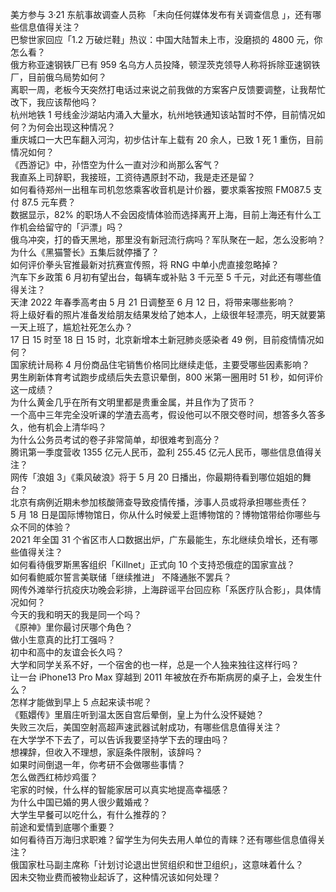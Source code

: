 美方参与 3·21 东航事故调查人员称 「未向任何媒体发布有关调查信息 」，还有哪些信息值得关注？  
巴黎世家回应「1.2 万破烂鞋」热议：中国大陆暂未上市，没磨损的 4800 元，你怎么看？  
俄方称亚速钢铁厂已有 959 名乌方人员投降，顿涅茨克领导人称将拆除亚速钢铁厂，目前俄乌局势如何？  
离职一周，老板今天突然打电话过来说之前我做的方案客户反馈要调整，让我帮忙改下，我应该帮他吗？  
杭州地铁 1 号线金沙湖站内涌入大量水，杭州地铁通知该站暂时不停，目前情况如何？为何会出现这种情况？  
重庆城口一大巴车翻入河沟，初步估计车上载有 20 余人，已致 1 死 1 重伤，目前情况如何？  
《西游记》中，孙悟空为什么一直对沙和尚那么客气？  
我直系上司辞职，我接班，工资待遇原封不动，我是走还是留？  
如何看待郑州一出租车司机忽悠乘客收音机是计价器，要求乘客按照 FM087.5 支付 87.5 元车费？  
数据显示，82% 的职场人不会因疫情体验而选择离开上海，目前上海还有什么工作机会给留守的「沪漂」吗？  
俄乌冲突，打的昏天黑地，那里没有新冠流行病吗？军队聚在一起，怎么没影响？  
为什么《黑猫警长》五集后就停播了？  
如何评价拳头官推最新对抗赛宣传照，将 RNG 中单小虎直接忽略掉？  
汽车下乡政策 6 月初有望出台，每辆车或补贴 3 千元至 5 千元，对此还有哪些值得关注？  
天津 2022 年春季高考由 5 月 21 日调整至 6 月 12 日，将带来哪些影响？  
将上级好看的照片准备发给朋友结果发给了她本人，上级很年轻漂亮，明天就要第一天上班了，尴尬社死怎么办？  
17 日 15 时至 18 日 15 时，北京新增本土新冠肺炎感染者 49 例，目前疫情情况如何？  
国家统计局称 4 月份商品住宅销售价格同比继续走低，主要受哪些因素影响？  
男生刷新体育考试跑步成绩后失去意识晕倒，800 米第一圈用时 51 秒，如何评价这一成绩？  
为什么黄金几乎在所有文明里都是贵重金属，并且作为了货币？  
一个高中三年完全没听课的学渣去高考，假设他可以不限交卷时间，想答多久答多久，他有机会上清华吗？  
为什么公务员考试的卷子非常简单，却很难考到高分？  
腾讯第一季度营收 1355 亿元人民币，盈利 255.45 亿元人民币，哪些信息值得关注？  
网传「浪姐 3」《乘风破浪》将于 5 月 20 日播出，你最期待看到哪位姐姐的舞台？  
北京有病例近期未参加核酸筛查导致疫情传播，涉事人员或将承担哪些责任？  
5 月 18 日是国际博物馆日，你从什么时候爱上逛博物馆的？博物馆带给你哪些与众不同的体验？  
2021 年全国 31 个省区市人口数据出炉，广东最能生，东北继续负增长，还有哪些值得关注？  
如何看待俄罗斯黑客组织「Killnet」正式向 10 个支持恐俄症的国家宣战？  
如何看鲍威尔誓言美联储「继续推进」 不降通胀不罢兵？  
网传外滩举行抗疫庆功晚会彩排，上海辟谣平台回应称「系医疗队合影」，具体情况如何？  
今天的我和明天的我是同一个吗？  
《原神》里你最讨厌哪个角色？  
做小生意真的比打工强吗？  
初中和高中的友谊会长久吗？  
大学和同学关系不好，一个宿舍的也一样，总是一个人独来独往这样行吗？  
让一台 iPhone13 Pro Max 穿越到 2011 年被放在乔布斯病房的桌子上，会发生什么？  
怎样才能做到早上 5 点起来读书呢？  
《甄嬛传》里眉庄听到温太医自宫后晕倒，皇上为什么没怀疑她？  
失败三次后，美国空射高超声速武器试射成功，有哪些信息值得关注？  
在大学学不下去了，可以告诉我要坚持学下去的理由吗？  
想裸辞，但收入不理想，家庭条件限制，该辞吗？  
如果时间倒退一年，你考研不会做哪些事情？  
怎么做西红柿炒鸡蛋？  
宅家的时候，什么样的智能家居可以真实地提高幸福感？  
为什么中国已婚的男人很少戴婚戒？  
大学生早餐可以吃什么，有什么推荐的？  
前途和爱情到底哪个重要？  
如何看待百万海归求职难？留学生为何失去用人单位的青睐？还有哪些信息值得关注？  
俄国家杜马副主席称「计划讨论退出世贸组织和世卫组织」，这意味着什么？  
因未交物业费而被物业起诉了，这种情况该如何处理？  
